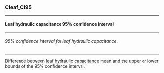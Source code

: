 ### Cleaf_CI95



------
#### Leaf hydraulic capacitance 95% confidence interval



------
###### 95% confidence interval for leaf hydraulic capacitance.



------
Difference between [leaf hydraulic capacitance](./Cleaf.md) mean and the upper or lower bounds of the 95% confidence interval.